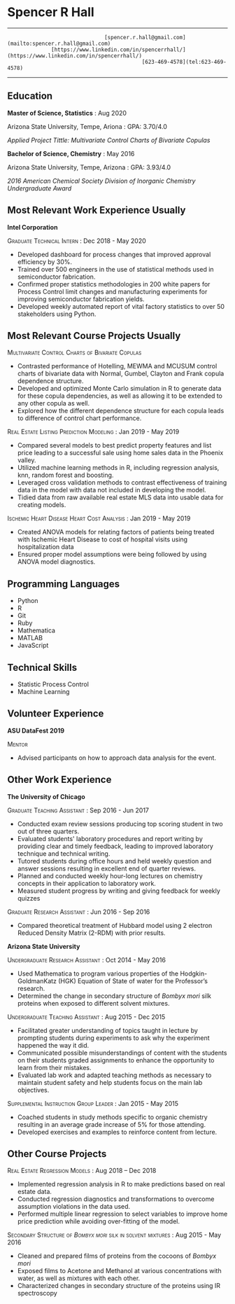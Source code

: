 # Spencer R Hall

---------------   ------------------------------------------
                                   [spencer.r.hall@gmail.com](mailto:spencer.r.hall@gmail.com)
                  [https://www.linkedin.com/in/spencerrhall/](https://www.linkedin.com/in/spencerrhall/)
                                               [623-469-4578](tel:623-469-4578)
---------------   ------------------------------------------

## **Education**

**Master of Science, Statistics**
:	Aug 2020

Arizona State University, Tempe, Ariona
:	GPA: 3.70/4.0

*Applied Project Tittle: Multivariate Control Charts of Bivariate Copulas*

**Bachelor of Science, Chemistry**
:	May 2016

Arizona State University, Tempe, Arizona
:	GPA: 3.93/4.0

*2016 American Chemical Society Division of Inorganic Chemistry Undergraduate Award*

## **Most Relevant Work Experience Usually**

**Intel Corporation**

<span style="font-variant:small-caps;">Graduate Technical Intern</span>
:	Dec 2018 - May 2020

* Developed dashboard for process changes that improved approval efficiency by 30%.
* Trained over 500 engineers in the use of statistical methods used in semiconductor fabrication.
* Confirmed proper statistics methodologies in 200 white papers for Process Control limit changes and manufacturing experiments for improving semiconductor fabrication yields.
* Developed weekly automated report of vital factory statistics to over 50 stakeholders using Python.


## **Most Relevant Course Projects Usually**

<span style="font-variant:small-caps;">Multivariate Control Charts of Bivariate Copulas</span>

* Contrasted performance of Hotelling, MEWMA and MCUSUM control charts of bivariate data with Normal, Gumbel, Clayton and Frank copula dependence structure.
* Developed and optimized Monte Carlo simulation in R to generate data for these copula dependencies, as well as allowing it to be extended to any other copula as well.
* Explored how the different dependence structure for each copula leads to difference of control chart performance.

<span style="font-variant:small-caps;">Real Estate Listing Prediction Modeling</span>
:   Jan 2019 - May 2019

* Compared several models to best predict property features and list price leading to a successful sale using home sales data in the Phoenix valley.
* Utilized machine learning methods in R, including regression analysis, knn, random forest and boosting.
* Leveraged cross validation methods to contrast effectiveness of training data in the model with data not included in developing the model.
* Tidied data from raw available real estate MLS data into usable data for creating models.

<span style="font-variant:small-caps;">Ischemic Heart Disease Heart Cost Analysis</span>
:   Jan 2019 - May 2019 

* Created ANOVA models for relating factors of patients being treated with Ischemic Heart Disease to cost of hospital visits using hospitalization data
* Ensured proper model assumptions were being followed by using ANOVA model diagnostics.

## Programming Languages

* Python
* R
* Git
* Ruby
* Mathematica
* MATLAB
* JavaScript

## Technical Skills

* Statistic Process Control
* Machine Learning

## Volunteer Experience

**ASU DataFest 2019**

<span style="font-variant:small-caps;">Mentor</span>

* Advised participants on how to approach data analysis for the event.

## **Other Work Experience**

**The University of Chicago**

<span style="font-variant:small-caps;">Graduate Teaching Assistant</span>
:	Sep 2016 - Jun 2017

* Conducted exam review sessions producing top scoring student in two out of three quarters. 
* Evaluated students' laboratory procedures and report writing by providing clear and timely feedback, leading to improved laboratory technique and technical writing. 
* Tutored students during office hours and held weekly question and answer sessions resulting in excellent end of quarter reviews. 
* Planned and conducted weekly hour-long lectures on chemistry concepts in their application to laboratory work.
* Measured student progress by writing and giving feedback for weekly quizzes

<span style="font-variant:small-caps;">Graduate Research Assistant</span>
:	Jun 2016 - Sep 2016

* Compared theoretical treatment of Hubbard model using 2 electron Reduced Density Matrix (2-RDM) with prior results.

**Arizona State University**

<span style="font-variant:small-caps;">Undergraduate Research Assistant</span>
:	Oct 2014 - May 2016

* Used Mathematica to program various properties of the Hodgkin-GoldmanKatz (HGK) Equation of 	State of water for the Professor’s research.
* Determined the change in secondary structure of *Bombyx mori* silk proteins when exposed to different solvent mixtures.

<span style="font-variant:small-caps;">Undergraduate Teaching Assistant</span>
:	Aug 2015 - Dec 2015

* Facilitated greater understanding of topics taught in lecture by prompting students during experiments to ask why the experiment happened the way it did.
* Communicated possible misunderstandings of content with the students on their students graded assignments to enhance the opportunity to learn from their mistakes.
* Evaluated lab work and adapted teaching methods as necessary to maintain student safety and help students focus on the main lab objectives.

<span style="font-variant:small-caps;">Supplemental Instruction Group Leader</span>
:	Jan 2015 - May 2015

* Coached students in study methods specific to organic chemistry resulting in an average grade increase of 5% for those attending.
* Developed exercises and examples to reinforce content from lecture.

## Other Course Projects

<span style="font-variant:small-caps;">Real Estate Regression Models</span>
:   Aug 2018 – Dec 2018

* Implemented regression analysis in R to make predictions based on real estate data.
* Conducted regression diagnostics and transformations to overcome assumption violations in the data used.
* Performed multiple linear regression to select variables to improve home price prediction while avoiding over-fitting of the model.

<span style="font-variant:small-caps;">Secondary Structure of *Bombyx mori* silk in solvent mixtures</span>
:   Aug 2015 - May 2016

* Cleaned and prepared films of proteins from the cocoons of *Bombyx mori*
* Exposed films to Acetone and Methanol at various concentrations with water, as well as mixtures with each other. 
* Characterized changes in secondary structure of the proteins using IR spectroscopy

